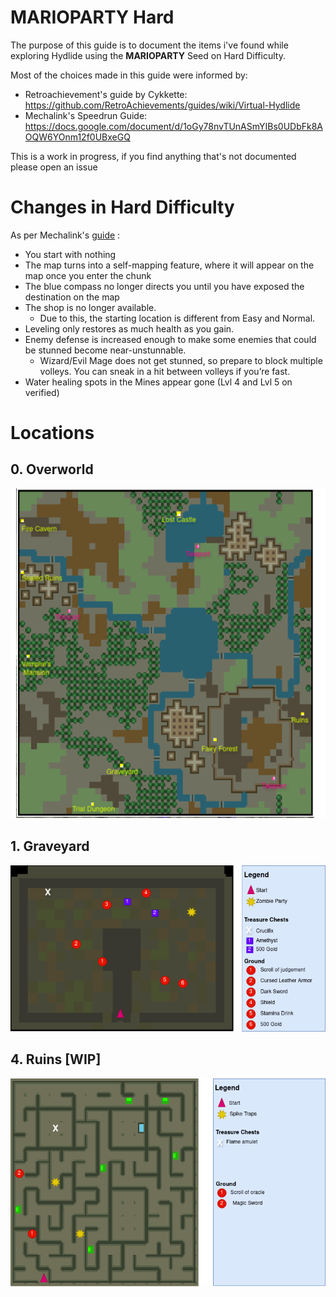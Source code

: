 # MARIOPARTY Hard
The purpose of this guide is to document the items i've found while exploring Hydlide using the **MARIOPARTY** Seed on Hard Difficulty.

Most of the choices made in this guide were informed by:
- Retroachievement's guide by Cykkette: https://github.com/RetroAchievements/guides/wiki/Virtual-Hydlide
- Mechalink's Speedrun Guide: https://docs.google.com/document/d/1oGy78nvTUnASmYIBs0UDbFk8AOQW6YOnm12f0UBxeGQ

This is a work in progress, if you find anything that's not documented please open an issue

# Changes in Hard Difficulty
As per Mechalink's [guide](https://docs.google.com/document/d/1oGy78nvTUnASmYIBs0UDbFk8AOQW6YOnm12f0UBxeGQ) :
- You start with nothing
- The map turns into a self-mapping feature, where it will appear on the map once you enter the chunk
- The blue compass no longer directs you until you have exposed the destination on the map
- The shop is no longer available.
    - Due to this, the starting location is different from Easy and Normal.
- Leveling only restores as much health as you gain.
- Enemy defense is increased enough to make some enemies that could be stunned become near-unstunnable.
    - Wizard/Evil Mage does not get stunned, so prepare to block multiple volleys. You can sneak in a hit between volleys if you’re fast.
- Water healing spots in the Mines appear gone (Lvl 4 and Lvl 5 on verified)


# Locations

## 0. Overworld
![Overworld Map](img/maps/overworld.png)

## 1. Graveyard
![Overworld Map](img/maps/graveyard.png)

## 4. Ruins [WIP] 
![Ruins Map](img/maps/ruins.png)